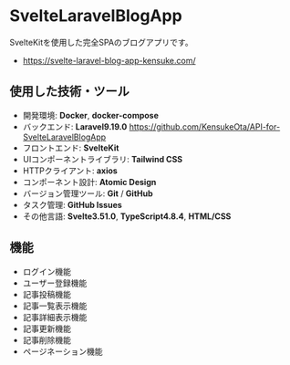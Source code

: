 # SvelteLaravelBlogApp
SvelteKitを使用した完全SPAのブログアプリです。
- https://svelte-laravel-blog-app-kensuke.com/

## 使用した技術・ツール
- 開発環境: __Docker__, __docker-compose__
- バックエンド: __Laravel9.19.0__
https://github.com/KensukeOta/API-for-SvelteLaravelBlogApp
- フロントエンド: __SvelteKit__
- UIコンポーネントライブラリ: __Tailwind CSS__
- HTTPクライアント: __axios__
- コンポーネント設計: __Atomic Design__
- バージョン管理ツール: __Git__ / __GitHub__
- タスク管理: __GitHub Issues__
- その他言語: __Svelte3.51.0__, __TypeScript4.8.4__, __HTML/CSS__

## 機能
- ログイン機能
- ユーザー登録機能
- 記事投稿機能
- 記事一覧表示機能
- 記事詳細表示機能
- 記事更新機能
- 記事削除機能
- ページネーション機能